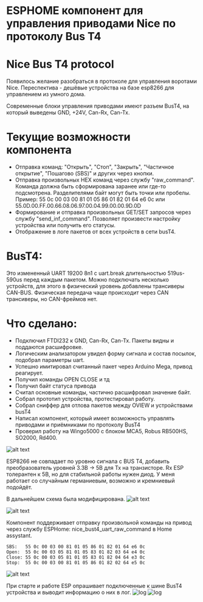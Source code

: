 # ESPHOME компонент для управления приводами Nice по протоколу Bus T4
# Nice Bus T4 protocol

Появилось желание разобраться в протоколе для управления воротами Nice.
Переспектива - дешёвые устройства на базе esp8266 для управлением из умного дома.

Современные блоки управления приводами имеют разъем BusT4, на который выведены GND, +24V, Can-Rx, Can-Tx. 

# Текущие возможности компонента
* Отправка команд: "Открыть", "Стоп", "Закрыть", "Частичное открытие", "Пошагово (SBS)" и других через кнопки.
* Отправка произвольных HEX команд через службу "raw_command". Команда должна быть сформирована заранее или где-то подсмотрена. Разделителями байт могут быть точки или пробелы. Пример: 55 0c 00 03 00 81 01 05 86 01 82 01 64 e6 0c или 55.0D.00.FF.00.66.08.06.97.00.04.99.00.00.9D.0D
* Формирование и отправка произвольных GET/SET запросов через службу "send_inf_command". Позволяет произвести настройку устройства или получить его статусы.
* Отображение в логе пакетов от всех устройств в сети busT4.

# BusT4:

Это измененный UART 19200 8n1 с uart.break длительностью 519us-590us перед каждым пакетом.
Можно подключать несколько устройств, для этого в физический уровень добавлены трансиверы CAN-BUS.
Физическая передача чаще происходит через CAN трансиверы, но CAN-фреймов нет.

# Что сделано:
* Подключил FTDI232 к GND, Can-Rx, Can-Tx. Пакеты видны и поддаются расшифровке.
* Логическим анализатором увидел форму сигнала и состав посылок, подобрал параметры uart.
* Успешно имитировал считанный пакет через Arduino Mega, привод реагирует.
* Получил команды OPEN CLOSE и тд
* Получил байт статуса привода
* Считал основные команды, частично расшифровал значение байт.
* Собрал прототип устройства, протестировал работу.
* Собрал сниффер для отлова пакетов между OVIEW и устройствами busT4
* Написал компонент, который имеет возможность управлять приводами и приёмниками по протоколу BusT4
* Проверил работу на Wingo5000 c блоком MCA5, Robus RB500HS, SO2000, Rd400.

![alt text](img/Schematic_esphome_bust4_adapter.png "Схема адаптера bus-t4")


ESP8266 не совпадает по уровню сигнала с BUS T4, добавить преобразователь уровней 3.3В -> 5В для Tx на транзисторе.
Rx ESP толерантен к 5В, но для стабильной работы нужен диод. У меня работает со случайным германиевым, возможно и кремниевый подойдёт.

В дальнейшем схема была модифицирована.
![alt text](img/Schematic_busT4adapter_xl.png "Схема адаптера  bus-t4 с монифицированным блоком питания")

![alt text](img/hassio-bust4.png "Тест работы компонента bus-t4")


Компонент поддерживает отправку произвольной команды на привод через службу  ESPHome: nice_bust4_uart_raw_command в Home assystant.
```
SBS:   55 0c 00 03 00 81 01 05 86 01 82 01 64 e6 0c
Open:  55 0c 00 03 05 81 01 05 83 01 82 03 64 e4 0c
Close: 55 0c 00 03 05 81 01 05 83 01 82 04 64 e3 0c
Stop:  55 0c 00 03 00 81 01 05 86 01 82 02 64 e5 0c
```
![alt text](img/IMG_20220113_160221.jpg "Внешний вид прототипа устройства")

При старте и работе ESP опрашивает подключенные к шине BusT4 устройства и выводит информацию о них в лог. 
![log](img/log.png "Лог")
![log](img/log2.png "Лог2")


